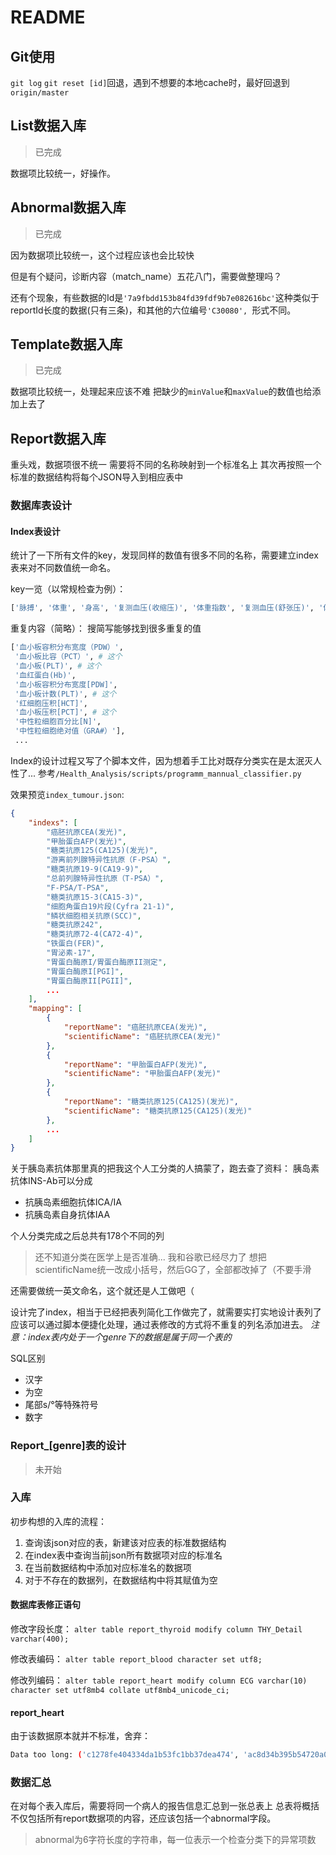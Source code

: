 # README

## Git使用

`git log`
`git reset [id]`回退，遇到不想要的本地cache时，最好回退到`origin/master`

## List数据入库

> 已完成

数据项比较统一，好操作。

## Abnormal数据入库

> 已完成

因为数据项比较统一，这个过程应该也会比较快

但是有个疑问，诊断内容（match_name）五花八门，需要做整理吗？

还有个现象，有些数据的Id是`'7a9fbdd153b84fd39fdf9b7e082616bc'`这种类似于reportId长度的数据(只有三条)，和其他的六位编号`'C30080', `形式不同。

## Template数据入库

> 已完成

数据项比较统一，处理起来应该不难
把缺少的`minValue`和`maxValue`的数值也给添加上去了

## Report数据入库
重头戏，数据项很不统一
需要将不同的名称映射到一个标准名上
其次再按照一个标准的数据结构将每个JSON导入到相应表中

### 数据库表设计

#### Index表设计

统计了一下所有文件的key，发现同样的数值有很多不同的名称，需要建立index表来对不同数值统一命名。

key一览（以常规检查为例）：
```bash
['脉搏', '体重', '身高', '复测血压(收缩压)', '体重指数', '复测血压(舒张压)', '体检血压(收缩压)', '体检血压(舒张压)', 'reportId', 'clientId', '舒张压', '收缩压', '复测血压2(舒张压)', '复测血压2(收缩压)', '腰围(男)', '臀围', '臀围(男)', '腰臀比'...]
```

重复内容（简略）：
搜简写能够找到很多重复的值
```bash
['血小板容积分布宽度（PDW）',
 '血小板比容（PCT）', # 这个
 '血小板(PLT)', # 这个
 '血红蛋白(Hb)',
 '血小板容积分布宽度[PDW]',
 '血小板计数(PLT)', # 这个
 '红细胞压积[HCT]',
 '血小板压积[PCT]', # 这个
 '中性粒细胞百分比[N]',
 '中性粒细胞绝对值（GRA#）'],
 ...
```

Index的设计过程又写了个脚本文件，因为想着手工比对既存分类实在是太泯灭人性了...
参考`/Health_Analysis/scripts/programm_mannual_classifier.py`

效果预览`index_tumour.json`:
```JSON
{
    "indexs": [
        "癌胚抗原CEA(发光)",
        "甲胎蛋白AFP(发光)",
        "糖类抗原125(CA125)(发光)",
        "游离前列腺特异性抗原（F-PSA）",
        "糖类抗原19-9(CA19-9)",
        "总前列腺特异性抗原（T-PSA）",
        "F-PSA/T-PSA",
        "糖类抗原15-3(CA15-3)",
        "细胞角蛋白19片段(Cyfra 21-1)",
        "鳞状细胞相关抗原(SCC)",
        "糖类抗原242",
        "糖类抗原72-4(CA72-4)",
        "铁蛋白(FER)",
        "胃泌素-17",
        "胃蛋白酶原I/胃蛋白酶原II测定",
        "胃蛋白酶原I[PGI]",
        "胃蛋白酶原II[PGII]",
        ...
    ],
    "mapping": [
        {
            "reportName": "癌胚抗原CEA(发光)",
            "scientificName": "癌胚抗原CEA(发光)"
        },
        {
            "reportName": "甲胎蛋白AFP(发光)",
            "scientificName": "甲胎蛋白AFP(发光)"
        },
        {
            "reportName": "糖类抗原125(CA125)(发光)",
            "scientificName": "糖类抗原125(CA125)(发光)"
        },
        ...
    ]
}
```

关于胰岛素抗体那里真的把我这个人工分类的人搞蒙了，跑去查了资料：
胰岛素抗体INS-Ab可以分成
- 抗胰岛素细胞抗体ICA/IA
- 抗胰岛素自身抗体IAA

个人分类完成之后总共有178个不同的列
> 还不知道分类在医学上是否准确...
> 我和谷歌已经尽力了
> 想把scientificName统一改成小括号，然后GG了，全部都改掉了（不要手滑

还需要做统一英文命名，这个就还是人工做吧（

设计完了index，相当于已经把表列简化工作做完了，就需要实打实地设计表列了
应该可以通过脚本便捷化处理，通过表修改的方式将不重复的列名添加进去。
*注意：index表内处于一个genre下的数据是属于同一个表的*

SQL区别
- 汉字
- 为空
- 尾部s/°等特殊符号
- 数字

### Report_[genre]表的设计

> 未开始

### 入库

初步构想的入库的流程：
1. 查询该json对应的表，新建该对应表的标准数据结构
2. 在index表中查询当前json所有数据项对应的标准名
3. 在当前数据结构中添加对应标准名的数据项
4. 对于不存在的数据列，在数据结构中将其赋值为空

#### 数据库表修正语句

修改字段长度：
`alter table report_thyroid modify column THY_Detail varchar(400);`

修改表编码：
`alter table report_blood character set utf8;`

修改列编码：
`alter table report_heart modify column ECG varchar(10) character set utf8mb4 collate utf8mb4_unicode_ci;`

#### report_heart

由于该数据原本就并不标准，舍弃：
```bash
Data too long: ('c1278fe404334da1b53fc1bb37dea474', 'ac8d34b395b54720a04cd50b84718345', '0', '0', '0', '0', '0', '0', ' 窦性心律\n***正常心电图***', '0', '0', '0', '0', '0', '0', '0', '0', '0', '0', '0', '0', '0', '0')
```

### 数据汇总

在对每个表入库后，需要将同一个病人的报告信息汇总到一张总表上
总表将概括不仅包括所有report数据项的内容，还应该包括一个abnormal字段。
> abnormal为6字符长度的字符串，每一位表示一个检查分类下的异常项数

